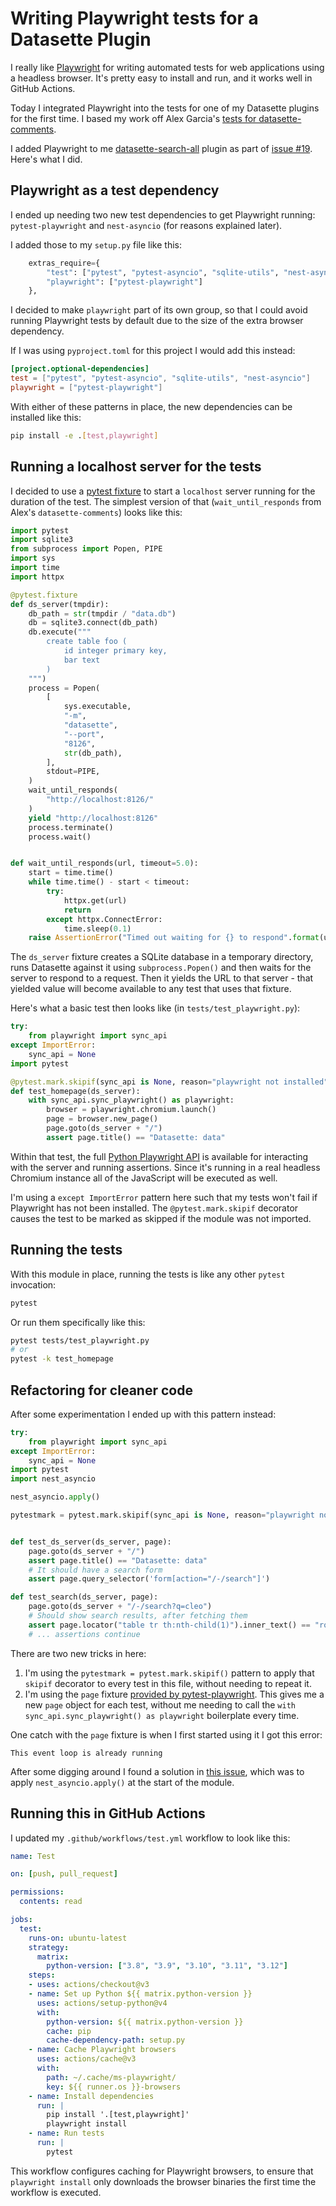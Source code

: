 # Writing Playwright tests for a Datasette Plugin

I really like [Playwright](https://playwright.dev/) for writing automated tests for web applications using a headless browser. It's pretty easy to install and run, and it works well in GitHub Actions.

Today I integrated Playwright into the tests for one of my Datasette plugins for the first time. I based my work off Alex Garcia's [tests for datasette-comments](https://github.com/datasette/datasette-comments/tree/0.1.0/tests).

I added Playwright to me [datasette-search-all](https://github.com/simonw/datasette-search-all) plugin as part of [issue #19](https://github.com/simonw/datasette-search-all/issues/19). Here's what I did.

## Playwright as a test dependency

I ended up needing two new test dependencies to get Playwright running: `pytest-playwright` and `nest-asyncio` (for reasons explained later).

I added those to my `setup.py` file like this:
```python
    extras_require={
        "test": ["pytest", "pytest-asyncio", "sqlite-utils", "nest-asyncio"],
        "playwright": ["pytest-playwright"]
    },
```
I decided to make `playwright` part of its own group, so that I could avoid running Playwright tests by default due to the size of the extra browser dependency.

If I was using `pyproject.toml` for this project I would add this instead:
```toml
[project.optional-dependencies]
test = ["pytest", "pytest-asyncio", "sqlite-utils", "nest-asyncio"]
playwright = ["pytest-playwright"]
```
With either of these patterns in place, the new dependencies can be installed like this:
```bash
pip install -e .[test,playwright]
```

## Running a localhost server for the tests

I decided to use a [pytest fixture](https://docs.pytest.org/en/6.2.x/fixture.html) to start a `localhost` server running for the duration of the test. The simplest version of that (`wait_until_responds` from Alex's `datasette-comments`) looks like this:
```python
import pytest
import sqlite3
from subprocess import Popen, PIPE
import sys
import time
import httpx

@pytest.fixture
def ds_server(tmpdir):
    db_path = str(tmpdir / "data.db")
    db = sqlite3.connect(db_path)
    db.execute("""
        create table foo (
            id integer primary key,
            bar text
        )
    """)
    process = Popen(
        [
            sys.executable,
            "-m",
            "datasette",
            "--port",
            "8126",
            str(db_path),
        ],
        stdout=PIPE,
    )
    wait_until_responds(
        "http://localhost:8126/"
    )
    yield "http://localhost:8126"
    process.terminate()
    process.wait()


def wait_until_responds(url, timeout=5.0):
    start = time.time()
    while time.time() - start < timeout:
        try:
            httpx.get(url)
            return
        except httpx.ConnectError:
            time.sleep(0.1)
    raise AssertionError("Timed out waiting for {} to respond".format(url))
```
The `ds_server` fixture creates a SQLite database in a temporary directory, runs Datasette against it using `subprocess.Popen()` and then waits for the server to respond to a request. Then it yields the URL to that server - that yielded value will become available to any test that uses that fixture.

Here's what a basic test then looks like (in `tests/test_playwright.py`):
```python
try:
    from playwright import sync_api
except ImportError:
    sync_api = None
import pytest

@pytest.mark.skipif(sync_api is None, reason="playwright not installed")
def test_homepage(ds_server):
    with sync_api.sync_playwright() as playwright:
        browser = playwright.chromium.launch()
        page = browser.new_page()
        page.goto(ds_server + "/")
        assert page.title() == "Datasette: data"
```

Within that test, the full [Python Playwright API](https://playwright.dev/python/docs/writing-tests) is available for interacting with the server and running assertions. Since it's running in a real headless Chromium instance all of the JavaScript will be executed as well.

I'm using a `except ImportError` pattern here such that my tests won't fail if Playwright has not been installed. The `@pytest.mark.skipif` decorator causes the test to be marked as skipped if the module was not imported.

## Running the tests

With this module in place, running the tests is like any other `pytest` invocation:
```bash
pytest
```
Or run them specifically like this:
```bash
pytest tests/test_playwright.py
# or
pytest -k test_homepage
```

## Refactoring for cleaner code

After some experimentation I ended up with this pattern instead:

```python
try:
    from playwright import sync_api
except ImportError:
    sync_api = None
import pytest
import nest_asyncio

nest_asyncio.apply()

pytestmark = pytest.mark.skipif(sync_api is None, reason="playwright not installed")


def test_ds_server(ds_server, page):
    page.goto(ds_server + "/")
    assert page.title() == "Datasette: data"
    # It should have a search form
    assert page.query_selector('form[action="/-/search"]')

def test_search(ds_server, page):
    page.goto(ds_server + "/-/search?q=cleo")
    # Should show search results, after fetching them
    assert page.locator("table tr th:nth-child(1)").inner_text() == "rowid"
    # ... assertions continue
```

There are two new tricks in here:

1. I'm using the `pytestmark = pytest.mark.skipif()` pattern to apply that `skipif` decorator to every test in this file, without needing to repeat it.
2. I'm using the `page` fixture [provided by pytest-playwright](https://playwright.dev/python/docs/test-runners#fixtures). This gives me a new `page` object for each test, without me needing to call the `with sync_api.sync_playwright() as playwright` boilerplate every time.

One catch with the `page` fixture is when I first started using it I got this error:
```
This event loop is already running
```
After some digging around I found a solution in [this issue](https://github.com/microsoft/playwright-python/issues/178), which was to apply `nest_asyncio.apply()` at the start of the module.

## Running this in GitHub Actions

I updated my `.github/workflows/test.yml` workflow to look like this:

```yaml
name: Test

on: [push, pull_request]

permissions:
  contents: read

jobs:
  test:
    runs-on: ubuntu-latest
    strategy:
      matrix:
        python-version: ["3.8", "3.9", "3.10", "3.11", "3.12"]
    steps:
    - uses: actions/checkout@v3
    - name: Set up Python ${{ matrix.python-version }}
      uses: actions/setup-python@v4
      with:
        python-version: ${{ matrix.python-version }}
        cache: pip
        cache-dependency-path: setup.py
    - name: Cache Playwright browsers
      uses: actions/cache@v3
      with:
        path: ~/.cache/ms-playwright/
        key: ${{ runner.os }}-browsers
    - name: Install dependencies
      run: |
        pip install '.[test,playwright]'
        playwright install
    - name: Run tests
      run: |
        pytest
```
This workflow configures caching for Playwright browsers, to ensure that `playwright install` only downloads the browser binaries the first time the workflow is executed.
